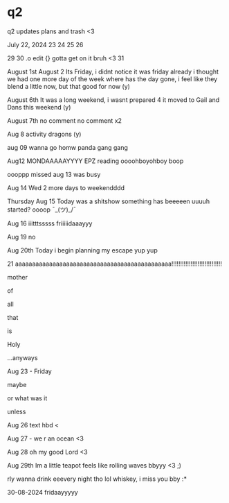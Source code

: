 # q2
q2 updates plans and trash &lt;3

July 22, 2024
23
24
25
26

29
30 .o edit {}
gotta get on it bruh <3 31

August 1st
August 2 
Its Friday, i didnt notice it was friday already i thought we had 
one more day of the week
where has the day gone, i feel like they blend a little now, 
but that good for now (y)

August 6th
It was a long weekend, i wasnt prepared 4 it
moved to Gail and Dans this weekend (y)

August 7th
no comment
no comment x2

Aug 8 
activity
dragons
(y)


aug 09
wanna go homw
panda
gang gang

Aug12
MONDAAAAAYYYY
EPZ reading
oooohboyohboy
boop

oooppp missed aug 13
was busy

Aug 14 Wed
2 more days to weekendddd

Thursday Aug 15
Today was a shitshow
something has beeeeen uuuuh started? oooop ¯\_(ツ)_/¯

Aug 16 
iiitttsssss friiiiidaaayyy

Aug 19
no

Aug 20th 
Today i begin planning my escape
yup yup

21
aaaaaaaaaaaaaaaaaaaaaaaaaaaaaaaaaaaaaaaaaaaaaa!!!!!!!!!!!!!!!!!!!!!!!!!!!!!

mother 

 of 

 all

 that

 is 

 Holy

 ...anyways 

 Aug 23 - Friday 

 maybe 

 or what was it

 unless

Aug 26
text hbd <

Aug 27 - we r an ocean <3

Aug 28
oh my 
good Lord 
<3

Aug 29th
Im a little teapot
feels like rolling waves bbyyy <3 ;)


rly wanna drink eeevery night tho lol
whiskey, i miss you bby :*

30-08-2024
fridaayyyyy
 

